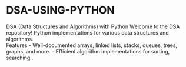 # DSA-USING-PYTHON
 DSA (Data Structures and Algorithms) with Python  Welcome to the DSA repository!  Python implementations for various data structures and algorithms.  
Features  - Well-documented arrays, linked lists, stacks, queues, trees, graphs, and more. - Efficient algorithm implementations for sorting, searching
.